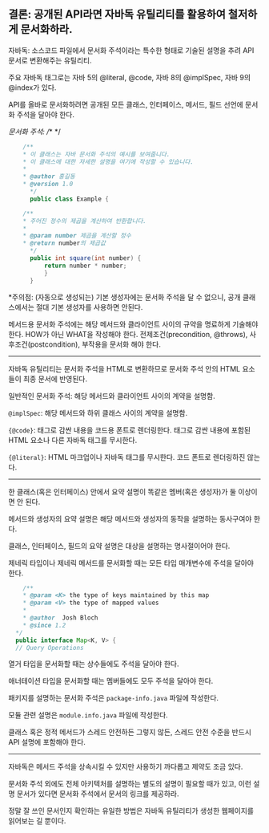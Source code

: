결론: 공개된 API라면 자바독 유틸리티를 활용하여 철저하게 문서화하라.
-------------------------


자바독: 소스코드 파일에서 문서화 주석이라는 특수한 형태로 기술된 설명을 추려 API 문서로 변환해주는 유틸리티.



주요 자바독 태그로는 자바 5의 @literal, @code, 자바 8의 @implSpec, 자바 9의 @index가 있다.



API를 올바로 문서화하려면 공개된 모든 클래스, 인터페이스, 메서드, 필드 선언에 문서화 주석을 달아야 한다.

*문서화 주석: /** */
```java
    /**
    * 이 클래스는 자바 문서화 주석의 예시를 보여줍니다.
    * 이 클래스에 대한 자세한 설명을 여기에 작성할 수 있습니다.
    *
    * @author 홍길동
    * @version 1.0
      */
      public class Example {

    /**
    * 주어진 정수의 제곱을 계산하여 반환합니다.
    *
    * @param number 제곱을 계산할 정수
    * @return number의 제곱값
      */
      public int square(int number) {
          return number * number;
          }
      }
```

*주의점: (자동으로 생성되는) 기본 생성자에는 문서화 주석을 달 수 없으니, 공개 클래스에서는 절대 기본 생성자를 사용하면 안된다.



메서드용 문서화 주석에는 해당 메서드와 클라이언트 사이의 규약을 명료하게 기술해야 한다. HOW가 아닌 WHAT을 작성해야 한다. 전제조건(precondition, @throws), 사후조건(postcondition), 부작용을 문서화 해야 한다.

-----------------------------------------------------

자바독 유틸리티는 문서화 주석을 HTML로 변환하므로 문서화 주석 안의 HTML 요소들이 최종 문서에 반영된다.



일반적인 문서화 주석: 해당 메서드와 클라이언트 사이의 계약을 설명함.

`@implSpec`: 해당 메서드와 하위 클래스 사이의 계약을 설명함.



`{@code}`: 태그로 감싼 내용을 코드용 폰트로 렌더링한다. 태그로 감싼 내용에 포함된 HTML 요소나 다른 자바독 태그를 무시한다.

`{@literal}`: HTML 마크업이나 자바독 태그를 무시한다. 코드 폰트로 렌더링하진 않는다.

-------------------------------------------------

한 클래스(혹은 인터페이스) 안에서 요약 설명이 똑같은 멤버(혹은 생성자)가 둘 이상이면 안 된다.

메서드와 생성자의 요약 설명은 해당 메서드와 생성자의 동작을 설명하는 동사구여야 한다.

클래스, 인터페이스, 필드의 요약 설명은 대상을 설명하는 명사절이어야 한다.



제네릭 타입이나 제네릭 메서드를 문서화할 때는 모든 타입 매개변수에 주석을 달아야 한다.
```java
    /**
    * @param <K> the type of keys maintained by this map
    * @param <V> the type of mapped values
    *
    * @author  Josh Bloch
    * @since 1.2
  */
  public interface Map<K, V> {
  // Query Operations
```

열거 타입을 문서화할 때는 상수들에도 주석을 달아야 한다.

애너테이션 타입을 문서화할 때는 멤버들에도 모두 주석을 달아야 한다.

패키지를 설명하는 문서화 주석은 `package-info.java` 파일에 작성한다.

모듈 관련 설명은 `module.info.java` 파일에 작성한다.



클래스 혹은 정적 메서드가 스레드 안전하든 그렇지 않든, 스레드 안전 수준을 반드시 API 설명에 포함해야 한다.

------------------------------------------------------

자바독은 메서드 주석을 상속시킬 수 있지만 사용하기 까다롭고 제약도 조금 있다.



문서화 주석 외에도 전체 아키텍처를 설명하는 별도의 설명이 필요할 때가 있고, 이런 설명 문서가 있다면 문서화 주석에서 문서의 링크를 제공하라.



정말 잘 쓰인 문서인지 확인하는 유일한 방법은 자바독 유틸리티가 생성한 웹페이지를 읽어보는 길 뿐이다.
